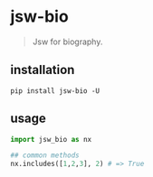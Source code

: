 # jsw-bio
> Jsw for biography.

## installation
```shell
pip install jsw-bio -U
```

## usage
```python
import jsw_bio as nx

## common methods
nx.includes([1,2,3], 2) # => True
```
